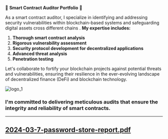 🔐 **Smart Contract Auditor Portfolio** 🔐

As a smart contract auditor, I specialize in identifying and addressing security vulnerabilities within blockchain-based systems and safeguarding digital assets cross different chains . **My expertise includes:**

1. __Thorough smart contract analysis__
2. __Rigorous vulnerability assessment__
3. __Security protocol development for decentralized applications__
4. __Advanced threat analysis__
5. __Penetration testing__



Let's collaborate to fortify your blockchain projects against potential threats and vulnerabilities, ensuring their resilience in the ever-evolving landscape of decentralized finance (DeFi) and blockchain technology.


![logo_1](https://github.com/PixelPulseBlog/security-review-portfolio/assets/159974503/3419f376-aa39-42cc-b71d-41bb3fb227d7)

### I'm committed to delivering meticulous audits that ensure the integrity and reliability of smart contracts. 
----
## [2024-03-7-password-store-report.pdf](https://github.com/PixelPulseBlog/security-review-portfolio/blob/main/reports/2024-03-7-password-store-report.pdf)
